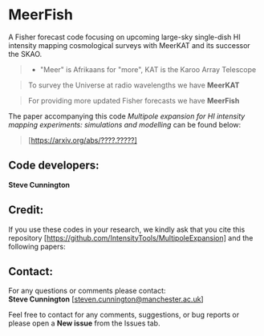 # MeerFish

A Fisher forecast code focusing on upcoming large-sky single-dish HI intensity mapping cosmological surveys with MeerKAT and its successor the SKAO.

>  - "Meer" is Afrikaans for "more", KAT is the Karoo Array Telescope

> To survey the Universe at radio wavelengths we have **MeerKAT**

> For providing more updated Fisher forecasts we have **MeerFish**

The paper accompanying this code *Multipole expansion for HI intensity mapping experiments: simulations and modelling* can be found below:
> [https://arxiv.org/abs/????.?????]

## Code developers:

**Steve Cunnington**

## Credit:

If you use these codes in your research, we kindly ask
that you cite this repository [https://github.com/IntensityTools/MultipoleExpansion] and the following papers:

## Contact:

For any questions or comments please contact:<br/>
**Steve Cunnington** [steven.cunnington@manchester.ac.uk]

Feel free to contact for any comments, suggestions, or bug reports or please open a **New issue** from the Issues tab.
